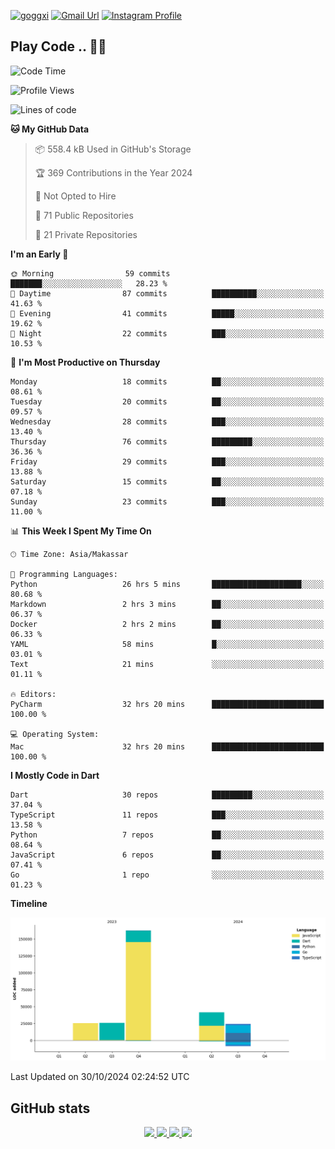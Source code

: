 [![goggxi](https://img.shields.io/badge/Portofolio-Goggxi-orange)](https://goggxi.github.io)
[![Gmail Url](https://img.shields.io/twitter/url?label=Goggxi@gmail.com&logo=gmail&style=social&url=http%3A%2F%2Fmailto%3Acontact.Goggxi@gmail.com)](mailto:Goggxi@gmail.com) [![Instagram Profile](https://img.shields.io/twitter/url?label=moh_rifkan&logo=instagram&style=social&url=https://www.instagram.com/moh_rifkan/)](https://www.instagram.com/moh_rifkan/)

## Play Code .. 💬🚀

<!-- [![Moh Rifkan GitHub stats](https://github-readme-stats.vercel.app/api?username=goggxi&count_private=true&show_icons=true&theme=dracula&custom_title=Goggxi%20Statistic%20🚀)](https://github.com/goggxi/goggxi)

[![Top Langs](https://github-readme-stats.vercel.app/api/top-langs/?username=goggxi&langs_count=8&layout=compact&show_icons=true&theme=dracula)](https://github.com/goggxi/goggxi) -->

<!--START_SECTION:waka-->
![Code Time](http://img.shields.io/badge/Code%20Time-3%2C477%20hrs%2059%20mins-blue)

![Profile Views](http://img.shields.io/badge/Profile%20Views-0-blue)

![Lines of code](https://img.shields.io/badge/From%20Hello%20World%20I%27ve%20Written-279.1%20thousand%20lines%20of%20code-blue)

**🐱 My GitHub Data** 

> 📦 558.4 kB Used in GitHub's Storage 
 > 
> 🏆 369 Contributions in the Year 2024
 > 
> 🚫 Not Opted to Hire
 > 
> 📜 71 Public Repositories 
 > 
> 🔑 21 Private Repositories 
 > 
**I'm an Early 🐤** 

```text
🌞 Morning                59 commits          ███████░░░░░░░░░░░░░░░░░░   28.23 % 
🌆 Daytime                87 commits          ██████████░░░░░░░░░░░░░░░   41.63 % 
🌃 Evening                41 commits          █████░░░░░░░░░░░░░░░░░░░░   19.62 % 
🌙 Night                  22 commits          ███░░░░░░░░░░░░░░░░░░░░░░   10.53 % 
```
📅 **I'm Most Productive on Thursday** 

```text
Monday                   18 commits          ██░░░░░░░░░░░░░░░░░░░░░░░   08.61 % 
Tuesday                  20 commits          ██░░░░░░░░░░░░░░░░░░░░░░░   09.57 % 
Wednesday                28 commits          ███░░░░░░░░░░░░░░░░░░░░░░   13.40 % 
Thursday                 76 commits          █████████░░░░░░░░░░░░░░░░   36.36 % 
Friday                   29 commits          ███░░░░░░░░░░░░░░░░░░░░░░   13.88 % 
Saturday                 15 commits          ██░░░░░░░░░░░░░░░░░░░░░░░   07.18 % 
Sunday                   23 commits          ███░░░░░░░░░░░░░░░░░░░░░░   11.00 % 
```


📊 **This Week I Spent My Time On** 

```text
🕑︎ Time Zone: Asia/Makassar

💬 Programming Languages: 
Python                   26 hrs 5 mins       ████████████████████░░░░░   80.68 % 
Markdown                 2 hrs 3 mins        ██░░░░░░░░░░░░░░░░░░░░░░░   06.37 % 
Docker                   2 hrs 2 mins        ██░░░░░░░░░░░░░░░░░░░░░░░   06.33 % 
YAML                     58 mins             █░░░░░░░░░░░░░░░░░░░░░░░░   03.01 % 
Text                     21 mins             ░░░░░░░░░░░░░░░░░░░░░░░░░   01.11 % 

🔥 Editors: 
PyCharm                  32 hrs 20 mins      █████████████████████████   100.00 % 

💻 Operating System: 
Mac                      32 hrs 20 mins      █████████████████████████   100.00 % 
```

**I Mostly Code in Dart** 

```text
Dart                     30 repos            █████████░░░░░░░░░░░░░░░░   37.04 % 
TypeScript               11 repos            ███░░░░░░░░░░░░░░░░░░░░░░   13.58 % 
Python                   7 repos             ██░░░░░░░░░░░░░░░░░░░░░░░   08.64 % 
JavaScript               6 repos             ██░░░░░░░░░░░░░░░░░░░░░░░   07.41 % 
Go                       1 repo              ░░░░░░░░░░░░░░░░░░░░░░░░░   01.23 % 
```



**Timeline**

![Lines of Code chart](https://raw.githubusercontent.com/Goggxi/Goggxi/main/assets/bar_graph.png)


 Last Updated on 30/10/2024 02:24:52 UTC
<!--END_SECTION:waka-->

## GitHub stats

<p align="center">
  <a href="https://github.com/goggxi">
    <img src="http://github-profile-summary-cards.vercel.app/api/cards/profile-details?username=goggxi&theme=transparent" />
  </a>
  <a href="https://github.com/goggxi">
    <img src="https://github-readme-streak-stats.herokuapp.com/?user=goggxi&hide_border=true&card_width=338&theme=transparent" />
  </a>
  <a href="https://github.com/goggxi">
    <img src="http://github-profile-summary-cards.vercel.app/api/cards/stats?username=goggxi&theme=transparent" />
  </a>
  <a href="https://github.com/goggxi">
    <img src="https://github-readme-stats.vercel.app/api/top-langs/?username=goggxi&langs_count=10&exclude_repo=&hide=c,makefile,html,css,sass,nix,nunjucks,tsql,dockerfile,shell&card_width=699&hide_border=true&theme=transparent" />
  </a>
  <!-- <br/>
  <a href="https://github.com/goggxi">
    <img src="https://komarev.com/ghpvc/?username=goggxi&color=blue&style=flat" />
  </a> -->
</p>
